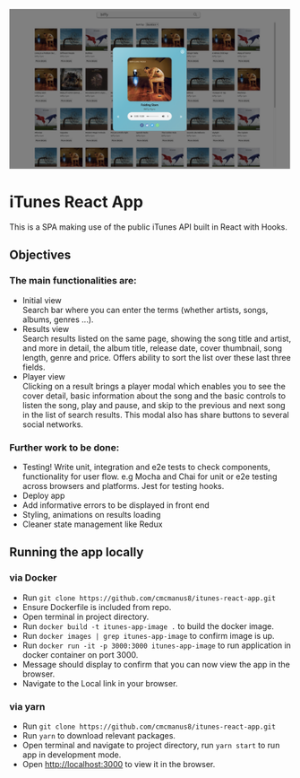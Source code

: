 ![alt text](https://github.com/cmcmanus8/itunes-react-app/blob/main/src/images/screenshot.png?raw=true)

# iTunes React App

This is a SPA making use of the public iTunes API built in React with Hooks.

## Objectives

### The main functionalities are:

- Initial view\
Search bar where you can enter the terms (whether artists, songs, albums, genres ...). 
- Results view\
Search results listed on the same page, showing the song title and artist, and more in detail, the album title, release date, cover thumbnail, song length, genre and price. Offers ability to sort the list over these last three fields.
- Player view\
Clicking on a result brings a player modal which enables you to see the cover detail, basic information about the song and the basic controls to listen the song, play and pause, and skip to the previous and next song in the list of search results. This modal also has share buttons to several social networks.

### Further work to be done:
- Testing! Write unit, integration and e2e tests to check components, functionality for user flow.
e.g Mocha and Chai for unit or e2e testing across browsers and platforms. Jest for testing hooks.
- Deploy app
- Add informative errors to be displayed in front end
- Styling, animations on results loading
- Cleaner state management like Redux

## Running the app locally

### via Docker
- Run `git clone https://github.com/cmcmanus8/itunes-react-app.git`
- Ensure Dockerfile is included from repo.
- Open terminal in project directory.
- Run `docker build -t itunes-app-image .` to build the docker image.
- Run `docker images | grep itunes-app-image` to confirm image is up.
- Run `docker run -it -p 3000:3000 itunes-app-image` to run application in docker container on port 3000.
- Message should display to confirm that you can now view the app in the browser.
- Navigate to the Local link in your browser.

### via yarn
- Run `git clone https://github.com/cmcmanus8/itunes-react-app.git`
- Run `yarn` to download relevant packages.
- Open terminal and navigate to project directory, run `yarn start` to run app in development mode.
- Open [http://localhost:3000](http://localhost:3000) to view it in the browser.

